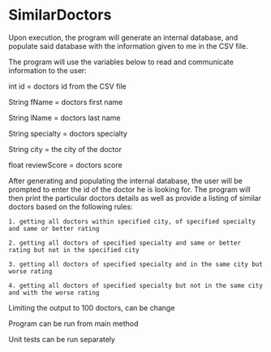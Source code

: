 # SimilarDoctors

Upon execution, the program will generate an internal database, and populate said database with the information given to me in the CSV file.

The program will use the variables below to read and communicate information to the user:

int id = doctors id from the CSV file

String fName = doctors first name

String lName = doctors last name

String specialty = doctors specialty

String city = the city of the doctor

float reviewScore = doctors score


After generating and populating the internal database, the user will be prompted to enter the id of the doctor he is looking for. The program will then print the particular doctors details as well as provide a listing of similar doctors based on the following rules:

 	1. getting all doctors within specified city, of specified specialty and same or better rating

 	2. getting all doctors of specified specialty and same or better rating but not in the specified city

 	3. getting all doctors of specified specialty and in the same city but worse rating

 	4. getting all doctors of specified specialty but not in the same city and with the worse rating


Limiting the output to 100 doctors, can be change 

Program can be run from main method

Unit tests can be run separately
